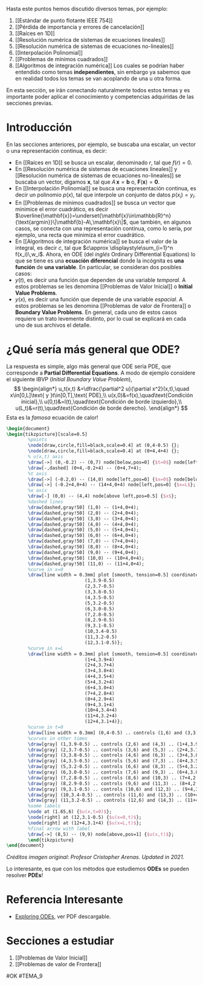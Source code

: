 Hasta este puntos hemos discutido diversos temas, por ejemplo:
1. [[Estándar de punto flotante IEEE 754]]
2. [[Pérdida de importancia y errores de cancelación]]
3. [[Raíces en 1D]]
4. [[Resolución numérica de sistemas de ecuaciones lineales]]
5. [[Resolución numérica de sistemas de ecuaciones no-lineales]]
6. [[Interpolación Polinomial]]
7. [[Problemas de mínimos cuadrados]]
8. [[Algoritmos de integración numérica]]
Los cuales se podrían haber entendido como temas **independientes**, sin embargo ya sabemos que en realidad todos los temas se van acoplando de una u otra forma.

En esta sección, se irán conectando naturalmente todos estos temas y es importante poder aplicar el conocimiento y competencias adquiridas de las secciones previas.

# Introducción
En las secciones anteriores, por ejemplo, se buscaba una escalar, un vector o una representación continua, es decir:
- En [[Raíces en 1D]] se busca un escalar, denominado $r$, tal que $f(r)=0$.
- En [[Resolución numérica de sistemas de ecuaciones lineales]] y [[Resolución numérica de sistemas de ecuaciones no-lineales]] se buscaba un vector, digamos $\mathbf{x}$, tal que $A\,\mathbf{x}=\mathbf{b}$ o, $\mathbf{F}(\mathbf{x})=\mathbf{0}$.
- En [[Interpolación Polinomial]] se busca una representación continua, es decir un polinomio $p(x)$, tal que interpole un conjunto de datos $p(x_i)=y_i$.
- En [[Problemas de mínimos cuadrados]] se busca un vector que minimice el error cuadrático, es decir $\overline{\mathbf{x}}=\underset{\mathbf{x}\in\mathbb{R}^n}{\text{argmin}}\|\mathbf{b}-A\,\mathbf{x}\|$, que también, en algunos casos, se conecta con una representación continua, como lo sería, por ejemplo, una recta que minimiza el error cuadrático.
- En [[Algoritmos de integración numérica]] se busca el valor de la integral, es decir $c$, tal que $c\approx \displaystyle\sum_{i=1}^n f(x_i)\,w_i$.
Ahora, en ODE (del _inglés_ Ordinary Differential Equations) lo que se tiene es una **ecuación diferencial** donde la incógnita es **una función** de **una variable**. En particular, se consideran dos posibles casos:
- $y(t)$, es decir una función que dependen de una variable _temporal_. A estos problemas se les denomina [[Problemas de Valor Inicial]] o **Initial Value Problems**.
- $y(x)$, es decir una función que depende de una variable _espacial_. A estos problemas se les denomina [[Problemas de valor de Frontera]] o **Boundary Value Problems**.
En general, cada uno de estos casos requiere un trato levemente distinto, por lo cual se explicará en cada uno de sus archivos el detalle.

# ¿Qué sería más general que ODE?
La respuesta es simple, algo más general que ODE sería PDE, que corresponde a **Partial Differential Equations**. A modo de ejemplo considere el siguiente IBVP (_Initial Boundary Value Problem_),
$$
\begin{align*}
	u_t(x,t) &=\dfrac{\partial^2 u}{\partial x^2}(x,t),\quad x\in[0,L]\text{ y }t\in]0,T],\text{ PDE},\\
	u(x,0)&=f(x),\quad\text{Condición inicial},\\
	u(0,t)&=l(t),\quad\text{Condición de borde izquierdo},\\
	u(L,t)&=r(t),\quad\text{Condición de borde derecho}.	
\end{align*}
$$
Esta es la _famosa_ ecuación de calor!
```tikz
\begin{document}
\begin{tikzpicture}[scale=0.5]
        %points
        \node[draw,circle,fill=black,scale=0.4] at (0,4-0.5) {}; 
        \node[draw,circle,fill=black,scale=0.4] at (0+4,4+4) {}; 
        % u(x,t) axis
        \draw[->] (0,-0.2) -- (0,7) node[below,pos=0] {$t=0$} node[left,pos=1] {$u(x,t)$};
        \draw[-,dashed] (0+4,-0.2+4) -- (0+4,7+4);
        %t axis
        \draw[->] (-0.2,0) -- (14,0) node[left,pos=0] {$x=0$} node[below,pos=0.5] {$t$};
        \draw[->] (-0.2+4,0+4) -- (14+4,0+4) node[left,pos=0] {$x=L$};
        %x axis
        \draw[-] (0,0) -- (4,4) node[above left,pos=0.5] {$x$};
        %dashed lines
        \draw[dashed,gray!50] (1,0) -- (1+4,0+4);
        \draw[dashed,gray!50] (2,0) -- (2+4,0+4);
        \draw[dashed,gray!50] (3,0) -- (3+4,0+4);
        \draw[dashed,gray!50] (4,0) -- (4+4,0+4);
        \draw[dashed,gray!50] (5,0) -- (5+4,0+4);
        \draw[dashed,gray!50] (6,0) -- (6+4,0+4);
        \draw[dashed,gray!50] (7,0) -- (7+4,0+4);
        \draw[dashed,gray!50] (8,0) -- (8+4,0+4);
        \draw[dashed,gray!50] (9,0) -- (9+4,0+4);
        \draw[dashed,gray!50] (10,0) -- (10+4,0+4);
        \draw[dashed,gray!50] (11,0) -- (11+4,0+4);
        %curve in x=0
        \draw[line width = 0.3mm] plot [smooth, tension=0.5] coordinates {(0,4-0.5)
        					 (1,3.9-0.5)
        					 (2,3.7-0.5)
        					 (3,3.8-0.5)
        					 (4,3.5-0.5)
        					 (5,3.2-0.5)
        					 (6,3.0-0.5) 
        					 (7,2.8-0.5) 
        					 (8,2.9-0.5) 
        					 (9,3.1-0.5) 
        					 (10,3.4-0.5) 
        					 (11,3.2-0.5) 
        					 (12,3.1-0.5)};
        %curve in x=L
        \draw[line width = 0.3mm] plot [smooth, tension=0.5] coordinates {(0+4,4+4) 
        					 (1+4,3.9+4) 
        					 (2+4,3.7+4)
        					 (3+4,3.8+4) 
        					 (4+4,3.5+4) 
        					 (5+4,3.2+4) 
        					 (6+4,3.0+4) 
        					 (7+4,2.8+4) 
        					 (8+4,2.9+4) 
        					 (9+4,3.1+4) 
        					 (10+4,3.4+4) 
        					 (11+4,3.2+4) 
        					 (12+4,3.1+4)};
        %curve in t=0
        \draw[line width = 0.3mm] (0,4-0.5) .. controls (1,6) and (3,3) .. (0+4,4+4);
        %curves in other times
        \draw[gray] (1,3.9-0.5) .. controls (2,6) and (4,3) .. (1+4,3.9+4);
        \draw[gray] (2,3.7-0.5) .. controls (3,6) and (5,3) .. (2+4,3.7+4);
        \draw[gray] (3,3.8-0.5) .. controls (4,6) and (6,3) .. (3+4,3.8+4);
        \draw[gray] (4,3.5-0.5) .. controls (5,6) and (7,3) .. (4+4,3.5+4);
        \draw[gray] (5,3.2-0.5) .. controls (6,6) and (8,3) .. (5+4,3.2+4);
        \draw[gray] (6,3.0-0.5) .. controls (7,6) and (9,3) .. (6+4,3.0+4);
        \draw[gray] (7,2.8-0.5) .. controls (8,6) and (10,3) .. (7+4,2.8+4);
        \draw[gray] (8,2.9-0.5) .. controls (9,6) and (11,3) .. (8+4,2.9+4);
        \draw[gray] (9,3.1-0.5) .. controls (10,6) and (12,3) .. (9+4,3.1+4);
        \draw[gray] (10,3.4-0.5) .. controls (11,6) and (13,3) .. (10+4,3.4+4);
        \draw[gray] (11,3.2-0.5) .. controls (12,6) and (14,3) .. (11+4,3.2+4);
        %some labels
        \node at (1.65,6) {$u(x,t=0)$};
        \node[right] at (12,3.1-0.5) {$u(x=0,t)$};
        \node[right] at (12+4,3.1+4) {$u(x=L,t)$};
        %final arrow with label
        \draw[->] (8,5) -- (9,9) node[above,pos=1] {$u(x,t)$};
        \end{tikzpicture}
\end{document}
```
_Créditos imagen original: Profesor Cristopher Arenas. Updated in 2021._

Lo interesante, es que con los métodos que estudiemos **ODEs** se pueden resolver **PDEs**!

# Referencia Interesante
- [Exploring ODEs](https://people.maths.ox.ac.uk/trefethen/ExplODE/), ver PDF descargable.

# Secciones a estudiar
1.  [[Problemas de Valor Inicial]]
2.  [[Problemas de valor de Frontera]] 

#OK 
#TEMA_9
